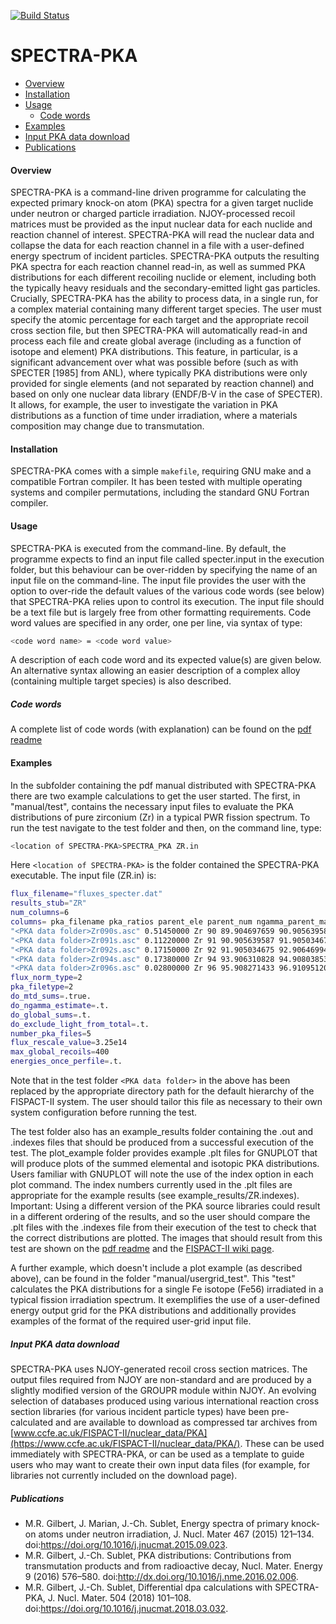 [![Build Status](https://travis-ci.org/fispact/SPECTRA-PKA.svg?branch=master)](https://travis-ci.org/fispact/SPECTRA-PKA)

# SPECTRA-PKA

- [Overview](#overview)
- [Installation](#installation)
- [Usage](#usage)
  - [Code words](#code-words)
- [Examples](#examples)
- [Input PKA data download](#data-download)
- [Publications](#publications)

#### <a name="overview"></a>Overview

SPECTRA-PKA is a command-line driven programme for calculating the expected primary knock-on atom (PKA) spectra for a given target nuclide under neutron or charged particle irradiation. NJOY-processed recoil matrices must be provided as the input nuclear data for each nuclide and reaction channel of interest. SPECTRA-PKA will read the nuclear data and collapse the data for each reaction channel in a file with a user-defined energy spectrum of incident particles. SPECTRA-PKA outputs the resulting PKA spectra for each reaction channel read-in, as well as summed PKA distributions for each different recoiling nuclide or element, including both the typically heavy residuals and the secondary-emitted light gas particles. Crucially, SPECTRA-PKA has the ability to process data, in a single run, for a complex material containing many different target species. The user must specify the atomic percentage for each target and the appropriate recoil cross section file, but then SPECTRA-PKA will automatically read-in and process each file and create global average (including as a function of isotope and element) PKA distributions. This feature, in particular, is a significant advancement over what was possible before (such as with SPECTER [1985] from ANL), where typically PKA distributions were only provided for single elements (and not separated by reaction channel) and based on only one nuclear data library (ENDF/B-V in the case of SPECTER). It allows, for example, the user to investigate the variation in PKA distributions as a function of time under irradiation, where a materials composition may change due to transmutation. 

#### <a name="installation"></a>Installation

SPECTRA-PKA comes with a simple `makefile`, requiring GNU make and a compatible Fortran compiler. It has been tested with multiple operating systems and compiler permutations, including the standard GNU Fortran compiler. 

#### <a name="usage"></a>Usage

SPECTRA-PKA is executed from the command-line. By default, the programme expects to find an input file called specter.input in the execution folder, but this behaviour can be over-ridden by specifying the name of an input file on the command-line. The input file provides the user with the option to over-ride the default values of the various code words (see below) that SPECTRA-PKA relies upon to control its execution. The input file should be a text file but is largely free from other formatting requirements. Code word values are specified in any order, one per line, via syntax of type: 
```bash
<code word name> = <code word value>
```
A description of each code word and its expected value(s) are given below. An alternative syntax allowing an easier description of a complex alloy (containing multiple target species) is also described. 

##### <a name="code-words"></a>Code words

A complete list of code words (with explanation) can be found on the [pdf readme](https://github.com/fispact/SPECTRA-PKA/blob/master/manual/manual.pdf)




#### <a name="examples"></a>Examples

In the subfolder containing the pdf manual distributed with SPECTRA-PKA there are two example calculations to get the user started. The first, in "manual/test", contains the necessary input files to evaluate the PKA distributions of pure zirconium (Zr) in a typical PWR fission spectrum. To run the test navigate to the test folder and then, on the command line, type:

```bash
<location of SPECTRA-PKA>SPECTRA_PKA ZR.in
```
Here ```<location of SPECTRA-PKA>``` is the folder contained the SPECTRA-PKA executable. The input file (ZR.in) is:

```bash
flux_filename="fluxes_specter.dat"
results_stub="ZR"
num_columns=6
columns= pka_filename pka_ratios parent_ele parent_num ngamma_parent_mass ngamma_daughter_mass
"<PKA data folder>Zr090s.asc" 0.51450000 Zr 90 89.904697659 90.905639587
"<PKA data folder>Zr091s.asc" 0.11220000 Zr 91 90.905639587 91.905034675
"<PKA data folder>Zr092s.asc" 0.17150000 Zr 92 91.905034675 92.906469947
"<PKA data folder>Zr094s.asc" 0.17380000 Zr 94 93.906310828 94.908038530
"<PKA data folder>Zr096s.asc" 0.02800000 Zr 96 95.908271433 96.910951206
flux_norm_type=2
pka_filetype=2
do_mtd_sums=.true.
do_ngamma_estimate=.t.
do_global_sums=.t.
do_exclude_light_from_total=.t.
number_pka_files=5
flux_rescale_value=3.25e14
max_global_recoils=400
energies_once_perfile=.t.
```
Note that in the test folder ```<PKA data folder>``` in the above has been replaced by the appropriate directory path for the default hierarchy of the FISPACT-II system. The user should tailor this file as necessary to their own system configuration before running the test.

The test folder also has an example_results folder containing the .out and .indexes files that should be produced from a successful execution of the test. The plot_example folder provides example .plt files for GNUPLOT that will produce plots of the summed elemental and isotopic PKA distributions. Users familiar with GNUPLOT will note the use of the index option in each plot command. The index numbers currently used in the .plt files are appropriate for the example results (see example_results/ZR.indexes). Important: Using a different version of the PKA source libraries could result in a different ordering of the results, and so the user should compare the .plt files with the .indexes file from their execution of the test to check that the correct distributions are plotted. The images that should result from this test are shown on the [pdf readme](https://github.com/fispact/SPECTRA-PKA/blob/master/manual/readme.pdf) and the [FISPACT-II wiki page](http://fispact.ukaea.uk/wiki/Spectra-PKA).

A further example, which doesn't include a plot example (as described above), can be found in the folder "manual/usergrid_test". This "test" calculates the PKA distributions for a single Fe isotope (Fe56) irradiated in a typical fission irradiation spectrum. It exemplifies the use of a user-defined energy output grid for the PKA distributions and additionally provides examples of the format of the required user-grid input file.


##### <a name="data-download"></a>Input PKA data download

SPECTRA-PKA uses NJOY-generated recoil cross section matrices. The output files required from NJOY are non-standard and are produced by a slightly modified version of the GROUPR module within NJOY. An evolving selection of databases produced using various international reaction cross section libraries (for various incident particle types) have been pre-calculated and are available to download as compressed tar archives from [www.ccfe.ac.uk/FISPACT-II/nuclear_data/PKA](https://www.ccfe.ac.uk/FISPACT-II/nuclear_data/PKA/). These can be used immediately with SPECTRA-PKA, or can be used as a template to guide users who may want to create their own input data files (for example, for libraries not currently included on the download page).

##### <a name="publications"></a>Publications

- M.R. Gilbert, J. Marian, J.-Ch. Sublet, Energy spectra of primary knock-on atoms under neutron irradiation, J. Nucl. Mater 467 (2015) 121–134. doi:https://doi.org/10.1016/j.jnucmat.2015.09.023.
- M.R. Gilbert, J.-Ch. Sublet, PKA distributions: Contributions from transmutation products and from radioactive decay, Nucl. Mater. Energy 9 (2016) 576–580. doi:http://dx.doi.org/10.1016/j.nme.2016.02.006.
- M.R. Gilbert, J.-Ch. Sublet, Differential dpa calculations with SPECTRA-PKA, J. Nucl. Mater. 504 (2018) 101–108. doi:https://doi.org/10.1016/j.jnucmat.2018.03.032.
